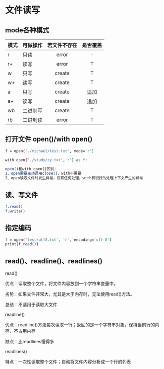 <!--
 * @Descripttion: 
 * @Author: zlj
 * @Date: 2020-08-06 15:28:22
-->
# 文件读写

## mode各种模式

| 模式 | 可做操作| 若文件不存在 | 是否覆盖|
| :-----| :---- | :----: | :----: |
| r     |  只读  | error  |-
| r+    |  读写  | error  |T
| w     |  只写  | create |T
| w+    |  读写  | create |T
| a     |  只写  | create |追加
| a+    |  读写  | create |追加
| wb    |  二进制写| create |T
| rb    |  二进制读| error |T


## 打开文件 open()/with open()

```.bash
f = open('./michael/test.txt', mode='r') 

with open('./study/zy.txt','r') as f:

open()和with open()区别：
1、open需要主动调用close()，with不需要
2、open读取文件时发生异常，没有任何处理，with有很好的处理上下文产生的异常
```

## 读、写文件

```.bash
f.read()
f.write()
```

## 指定编码

```.bash
f = open('test/utf8.txt', 'r', encoding='utf-8')
print(f.read())
```

## read()、readline()、readlines()

read()

优点：读取整个文件，将文件内容放到一个字符串变量中。

劣势：如果文件非常大，尤其是大于内存时，无法使用read()方法。

总结：不适用于读取大文件

readline()

优点：readline()方法每次读取一行；返回的是一个字符串对象，保持当前行的内存，不占用内存

缺点：比readlines慢得多

readlines()

特点：一次性读取整个文件；自动将文件内容分析成一个行的列表
